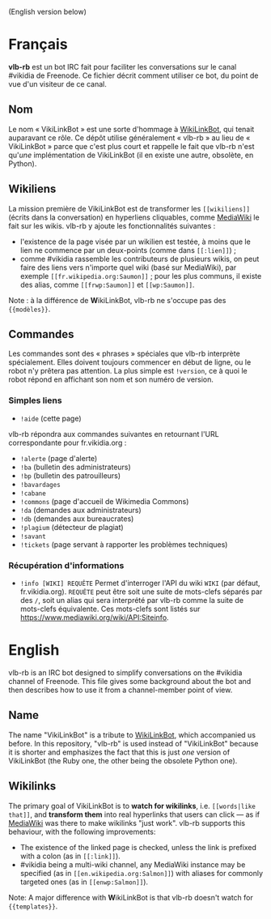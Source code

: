(English version below)

# Français

**vlb-rb** est un bot IRC fait pour faciliter les conversations sur le canal #vikidia de Freenode.
Ce fichier décrit comment utiliser ce bot, du point de vue d'un visiteur de ce canal.

## Nom

Le nom « VikiLinkBot » est une sorte d'hommage à [WikiLinkBot][], qui tenait auparavant ce rôle.
Ce dépôt utilise généralement « vlb-rb » au lieu de « VikiLinkBot » parce que c'est plus court
et rappelle le fait que vlb-rb n'est qu'_une_ implémentation de VikiLinkBot (il en existe une autre,
obsolète, en Python).

## Wikiliens

La mission première de VikiLinkBot est de transformer les `[[wikiliens]]` (écrits dans la conversation)
en hyperliens cliquables, comme [MediaWiki][] le fait sur les wikis. vlb-rb y ajoute les fonctionnalités
suivantes :

* l'existence de la page visée par un wikilien est testée, à moins que le lien ne commence par un deux-points
  (comme dans `[[:lien]]`) ;
* comme #vikidia rassemble les contributeurs de plusieurs wikis, on peut faire des liens vers n'importe quel
  wiki (basé sur MediaWiki), par exemple `[[fr.wikipedia.org:Saumon]]` ; pour les plus communs, il existe
  des alias, comme `[[frwp:Saumon]]` et `[[wp:Saumon]]`.

Note : à la différence de **W**ikiLinkBot, vlb-rb ne s'occupe pas des `{{modèles}}`.

## Commandes

Les commandes sont des « phrases » spéciales que vlb-rb interprète spécialement.
Elles doivent toujours commencer en début de ligne, ou le robot n'y prêtera pas attention.
La plus simple est `!version`, ce à quoi le robot répond en affichant son nom et son numéro de version.

### Simples liens

* `!aide` (cette page)

vlb-rb répondra aux commandes suivantes en retournant l'URL correspondante pour fr.vikidia.org :
* `!alerte` (page d'alerte)
* `!ba` (bulletin des administrateurs)
* `!bp` (bulletin des patrouilleurs)
* `!bavardages`
* `!cabane`
* `!commons` (page d'accueil de Wikimedia Commons)
* `!da` (demandes aux administrateurs)
* `!db` (demandes aux bureaucrates)
* `!plagium` (détecteur de plagiat)
* `!savant`
* `!tickets` (page servant à rapporter les problèmes techniques)

### Récupération d'informations

* `!info [WIKI] REQUÊTE`
  Permet d'interroger l'API du wiki `WIKI` (par défaut, fr.vikidia.org). `REQUÊTE` peut être soit une suite
  de mots-clefs séparés par des `/`, soit un alias qui sera interprété par vlb-rb comme la suite de mots-clefs
  équivalente. Ces mots-clefs sont listés sur https://www.mediawiki.org/wiki/API:Siteinfo.

# English

vlb-rb is an IRC bot designed to simplify conversations on the #vikidia channel of Freenode.
This file gives some background about the bot and then describes how to use it from a channel-member
point of view.

## Name

The name "VikiLinkBot" is a tribute to [WikiLinkBot][], which accompanied us before.
In this repository, "vlb-rb" is used instead of "VikiLinkBot" because it is shorter
and emphasizes the fact that this is just _one_ version of VikiLinkBot (the Ruby one,
the other being the obsolete Python one).

## Wikilinks

The primary goal of VikiLinkBot is to **watch for wikilinks**, i.e. `[[words|like that]]`,
and **transform them** into real hyperlinks that users can click — as if [MediaWiki][] was there
to make wikilinks "just work". vlb-rb supports this behaviour, with the following improvements:

* The existence of the linked page is checked, unless the link is prefixed with a colon (as in `[[:link]]`).
* #vikidia being a multi-wiki channel, any MediaWiki instance may be specified (as in
  `[[en.wikipedia.org:Salmon]]`) with aliases for commonly targeted ones (as in `[[enwp:Salmon]]`).

Note: A major difference with **W**ikiLinkBot is that vlb-rb doesn't watch for `{{templates}}`.

[WikiLinkBot]: <https://tools.wmflabs.org/wikilinkbot>
[MediaWiki]: <https://www.mediawiki.org>
